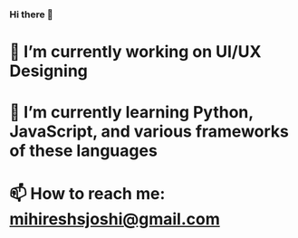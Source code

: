 ### Hi there 👋
# 🔭 I’m currently working on UI/UX Designing
# 🌱 I’m currently learning Python, JavaScript, and various frameworks of these languages
# 📫 How to reach me: mihireshsjoshi@gmail.com
<!--
**mihireshjoshi/mihireshjoshi** is a ✨ _special_ ✨ repository because its `README.md` (this file) appears on your GitHub profile.

Here are some ideas to get you started:


- 
- 👯 I’m looking to collaborate on ...
- 🤔 I’m looking for help with ...
- 💬 Ask me about ...
- 
- 😄 Pronouns: ...
- ⚡ Fun fact: ...
-->
